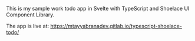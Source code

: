 This is my sample work todo app in Svelte with TypeScript and Shoelace UI Component Library.


The app is live at: https://mtayyabranadev.gitlab.io/typescript-shoelace-todo/
